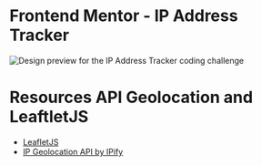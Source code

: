 # Frontend Mentor - IP Address Tracker
![Design preview for the IP Address Tracker coding challenge](https://res.cloudinary.com/dz209s6jk/image/upload/v1598712094/Challenges/agtwcl5w9grwxc2wxq4s.jpg)
# Resources API Geolocation and LeaftletJS
- [LeafletJS](https://leafletjs.com/)
- [IP Geolocation API by IPify](https://geo.ipify.org/)
